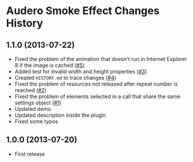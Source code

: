 # Audero Smoke Effect Changes History #

## 1.1.0 (2013-07-22) ##

* Fixed the problem of the animation that doesn't run in Internet Explorer 8 if the image is cached ([#5](https://github.com/AurelioDeRosa/Audero-Smoke-Effect/issues/5))
* Added test for invalid width and height properties ([#3](https://github.com/AurelioDeRosa/Audero-Smoke-Effect/issues/3))
* Created `HISTORY.md` to trace changes ([#4](https://github.com/AurelioDeRosa/Audero-Smoke-Effect/issues/4))
* Fixed the problem of resources not released after repeat number is reached ([#2](https://github.com/AurelioDeRosa/Audero-Smoke-Effect/issues/2))
* Fixed the problem of elements selected in a call that share the same settings object ([#1](https://github.com/AurelioDeRosa/Audero-Smoke-Effect/issues/1))
* Updated demo
* Updated description inside the plugin
* Fixed some typos

## 1.0.0 (2013-07-20) ##

* First release

